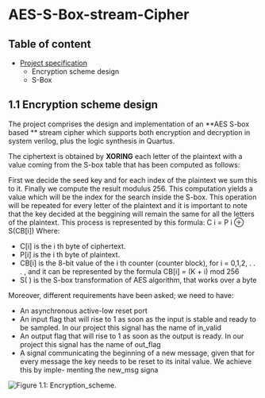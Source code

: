 # AES-S-Box-stream-Cipher


## Table of content

- [Project specification](https://github.com/baylonp/AES-S-Box-stream-Cipher/edit/main/README.md#11-encryption-scheme-design)
  - Encryption scheme design
  - S-Box





## 1.1 Encryption scheme design
The project comprises the design and implementation of an **AES S-box based ** stream
cipher which supports both encryption and decryption in system verilog, plus the logic synthesis in Quartus.

The ciphertext is obtained by **XORING** each letter of the plaintext with a value coming
from the S-box table that has been computed as follows:

First we decide the seed key and for each index of the plaintext we sum this to it.
Finally we compute the result modulus 256. This computation yields a value which
will be the index for the search inside the S-box.
This operation will be repeated for every letter of the plaintext and it is important to
note that the key decided at the beggining will remain the same for all the letters of the
plaintext.
This process is represented by this formula: C i = P i ⊕ S(CB[i])
Where:

- C[i] is the i th byte of ciphertext.
- P[i] is the i th byte of plaintext.
- CB[i] is the 8-bit value of the i th counter (counter block), for i = 0,1,2, . . . , and it
can be represented by the formula CB[i] = (K + i) mod 256
- S( ) is the S-box transformation of AES algorithm, that works over a byte

Moreover, different requirements have been asked; we need to have:
- An asynchronous active-low reset port
- An input flag that will rise to 1 as soon as the input is stable and ready to be
sampled. In our project this signal has the name of in_valid
- An output flag that will rise to 1 as soon as the output is ready. In our project this
signal has the name of out_flag
- A signal communicating the beginning of a new message, given that for every
message the key needs to be reset to its inital value. We achieve this by imple-
menting the new_msg signa



![Figure 1.1: Encryption_scheme.](https://myoctocat.com/assets/images/base-octocat.svg)
